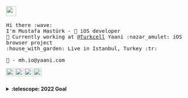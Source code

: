 
<br>
<p>
  <img src="https://user-images.githubusercontent.com/5679180/79618120-0daffb80-80be-11ea-819e-d2b0fa904d07.gif" width="27px">
  <br><br>
  <samp>
    Hi there :wave: <br>
    I'm Mustafa Hastürk -  iOS developer <br>
    💼 Currently working at <a href="https://turkcell.com.tr">@Turkcell</a> Yaani :nazar_amulet: iOS browser project<br>
    :house_with_garden: Live in Istanbul, Turkey :tr:
    <br><br>
    💌 - mh.io@yaani.com
  </samp>
</p>

<p>
<a href="https://www.linkedin.com/in/muhasturk/">
<img align="left" alt="Mustafa's LinkedIn" width="22px" src="https://cdn.jsdelivr.net/npm/simple-icons@v3/icons/linkedin.svg" />
</a>
<a href="https://t.me/muhasturk">
<img align="left" alt="Mustafa's Telegram" width="22px" src="https://cdn.jsdelivr.net/npm/simple-icons@v3/icons/telegram.svg" />
</a>
<a href="https://www.instagram.com/muhasturk/">
<img align="left" alt="Mustafa's Instagram" width="22px" src="https://cdn.jsdelivr.net/npm/simple-icons@v3/icons/instagram.svg" />
</a>
<a href="https://www.reddit.com/user/muhasturk/">
<img align="left" alt="Mustafa's Reddit" width="22px" src="https://cdn.jsdelivr.net/npm/simple-icons@v3/icons/reddit.svg" />
</a>
</p>

<br><br>

<details>
    <summary><b>:telescope: 2022 Goal</b></summary>
  <p>
    Something big and loudy<br>
    :fire: <a href="https://bmhmusic-app-node.azurewebsites.net/">BMH Music</a>
  </p>
</details>
